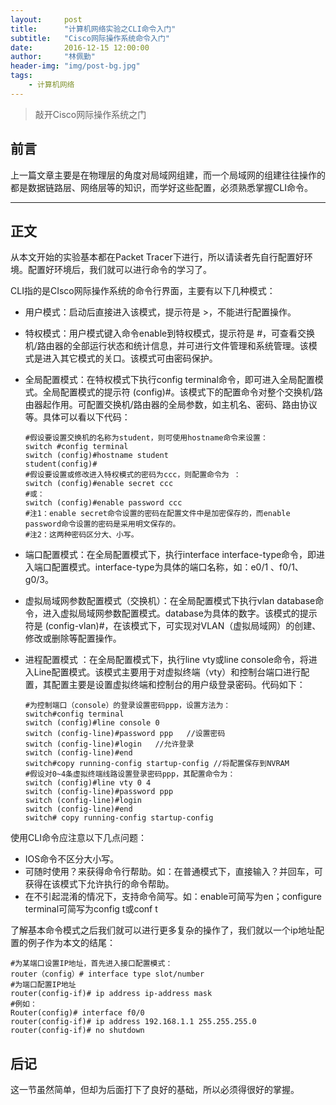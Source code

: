 ```yaml
---
layout:     post
title:      "计算机网络实验之CLI命令入门"
subtitle:   "Cisco网际操作系统命令入门"
date:       2016-12-15 12:00:00
author:     "林佩勤"
header-img: "img/post-bg.jpg"
tags:
    - 计算机网络
---
```


> 敲开Cisco网际操作系统之门


## 前言

上一篇文章主要是在物理层的角度对局域网组建，而一个局域网的组建往往操作的都是数据链路层、网络层等的知识，而学好这些配置，必须熟悉掌握CLI命令。

---

## 正文

从本文开始的实验基本都在Packet Tracer下进行，所以请读者先自行配置好环境。配置好环境后，我们就可以进行命令的学习了。

CLI指的是CIsco网际操作系统的命令行界面，主要有以下几种模式：

- 用户模式：启动后直接进入该模式，提示符是 >，不能进行配置操作。

- 特权模式：用户模式键入命令enable到特权模式，提示符是 #，可查看交换机/路由器的全部运行状态和统计信息，并可进行文件管理和系统管理。该模式是进入其它模式的关口。该模式可由密码保护。

- 全局配置模式：在特权模式下执行config terminal命令，即可进入全局配置模式。全局配置模式的提示符 (config)#。该模式下的配置命令对整个交换机/路由器起作用。可配置交换机/路由器的全局参数，如主机名、密码、路由协议等。具体可以看以下代码：

  ```shell
  #假设要设置交换机的名称为student，则可使用hostname命令来设置：
  switch #config terminal
  switch (config)#hostname student
  student(config)#
  #假设要设置或修改进入特权模式的密码为ccc，则配置命令为 ：
  switch (config)#enable secret ccc
  #或：
  switch (config)#enable password ccc
  #注1：enable secret命令设置的密码在配置文件中是加密保存的，而enable password命令设置的密码是采用明文保存的。  
  #注2：这两种密码区分大、小写。 
  ```

- 端口配置模式：在全局配置模式下，执行interface interface-type命令，即进入端口配置模式。interface-type为具体的端口名称，如：e0/1 、f0/1、g0/3。

- 虚拟局域网参数配置模式（交换机）：在全局配置模式下执行vlan database命令，进入虚拟局域网参数配置模式。database为具体的数字。该模式的提示符是 (config-vlan)#，在该模式下，可实现对VLAN（虚拟局域网）的创建、修改或删除等配置操作。

- 进程配置模式 ：在全局配置模式下，执行line vty或line console命令，将进入Line配置模式。该模式主要用于对虚拟终端（vty）和控制台端口进行配置，其配置主要是设置虚拟终端和控制台的用户级登录密码。代码如下：

  ```shell
  #为控制端口（console）的登录设置密码ppp，设置方法为： 
  switch#config terminal
  switch (config)#line console 0
  switch (config-line)#password ppp   //设置密码 
  switch (config-line)#login   //允许登录
  switch (config-line)#end
  switch#copy running-config startup-config	//将配置保存到NVRAM
  #假设对0~4条虚拟终端线路设置登录密码ppp，其配置命令为：
  switch (config)#line vty 0 4
  switch (config-line)#password ppp
  switch (config-line)#login
  switch (config-line)#end
  switch# copy running-config startup-config
  ```

使用CLI命令应注意以下几点问题：

- IOS命令不区分大小写。
- 可随时使用？来获得命令行帮助。如：在普通模式下，直接输入？并回车，可获得在该模式下允许执行的命令帮助。
- 在不引起混淆的情况下，支持命令简写。如：enable可简写为en；configure terminal可简写为config t或conf t

了解基本命令模式之后我们就可以进行更多复杂的操作了，我们就以一个ip地址配置的例子作为本文的结尾：

```shell
#为某端口设置IP地址，首先进入接口配置模式：
router（config）# interface type slot/number
#为端口配置IP地址
router(config-if)# ip address ip-address mask
#例如：
Router(config)# interface f0/0
router(config-if)# ip address 192.168.1.1 255.255.255.0
router(config-if)# no shutdown
```

## 后记

这一节虽然简单，但却为后面打下了良好的基础，所以必须得很好的掌握。
